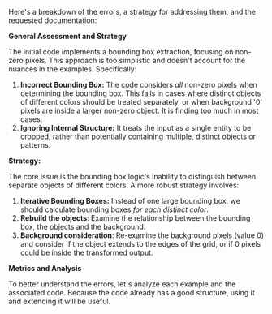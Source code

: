 Here's a breakdown of the errors, a strategy for addressing them, and the requested documentation:

**General Assessment and Strategy**

The initial code implements a bounding box extraction, focusing on non-zero pixels. This approach is too simplistic and doesn't account for the nuances in the examples. Specifically:

1.  **Incorrect Bounding Box:** The code considers *all* non-zero pixels when determining the bounding box. This fails in cases where distinct objects of different colors should be treated separately, or when background '0' pixels are inside a larger non-zero object. It is finding too much in most cases.
2.  **Ignoring Internal Structure:** It treats the input as a single entity to be cropped, rather than potentially containing multiple, distinct objects or patterns.

**Strategy:**

The core issue is the bounding box logic's inability to distinguish between separate objects of different colors. A more robust strategy involves:

1.  **Iterative Bounding Boxes:** Instead of one large bounding box, we should calculate bounding boxes *for each distinct color*.
2. **Rebuild the objects**: Examine the relationship between the bounding box, the objects and the background.
3. **Background consideration**: Re-examine the background pixels (value 0) and consider if the object extends to the edges of the grid, or if 0 pixels could be inside the transformed output.

**Metrics and Analysis**

To better understand the errors, let's analyze each example and the associated code. Because the code already has a good structure, using it and extending it will be useful.


